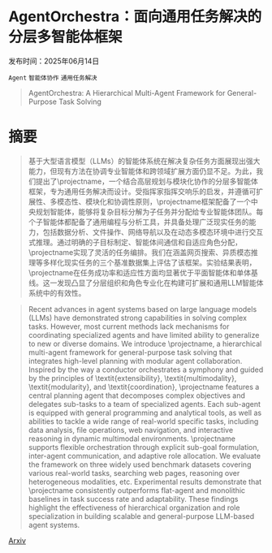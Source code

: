 # AgentOrchestra：面向通用任务解决的分层多智能体框架

发布时间：2025年06月14日

`Agent` `智能体协作` `通用任务解决`

> AgentOrchestra: A Hierarchical Multi-Agent Framework for General-Purpose Task Solving

# 摘要

> 基于大型语言模型（LLMs）的智能体系统在解决复杂任务方面展现出强大能力，但现有方法在协调专业智能体和跨领域扩展方面仍显不足。为此，我们提出了\projectname，一个结合高层规划与模块化协作的分层多智能体框架，专为通用任务解决而设计。受指挥家指挥交响乐的启发，并遵循可扩展性、多模态性、模块化和协调性原则，\projectname框架配备了一个中央规划智能体，能够将复杂目标分解为子任务并分配给专业智能体团队。每个子智能体都配备了通用编程与分析工具，并具备处理广泛现实任务的能力，包括数据分析、文件操作、网络导航以及在动态多模态环境中进行交互式推理。通过明确的子目标制定、智能体间通信和自适应角色分配，\projectname实现了灵活的任务编排。我们在涵盖网页搜索、异质模态推理等多样化现实任务的三个基准数据集上评估了该框架。实验结果表明，\projectname在任务成功率和适应性方面均显著优于平面智能体和单体基线。这一发现凸显了分层组织和角色专业化在构建可扩展和通用LLM智能体系统中的有效性。

> Recent advances in agent systems based on large language models (LLMs) have demonstrated strong capabilities in solving complex tasks. However, most current methods lack mechanisms for coordinating specialized agents and have limited ability to generalize to new or diverse domains. We introduce \projectname, a hierarchical multi-agent framework for general-purpose task solving that integrates high-level planning with modular agent collaboration. Inspired by the way a conductor orchestrates a symphony and guided by the principles of \textit{extensibility}, \textit{multimodality}, \textit{modularity}, and \textit{coordination}, \projectname features a central planning agent that decomposes complex objectives and delegates sub-tasks to a team of specialized agents. Each sub-agent is equipped with general programming and analytical tools, as well as abilities to tackle a wide range of real-world specific tasks, including data analysis, file operations, web navigation, and interactive reasoning in dynamic multimodal environments. \projectname supports flexible orchestration through explicit sub-goal formulation, inter-agent communication, and adaptive role allocation. We evaluate the framework on three widely used benchmark datasets covering various real-world tasks, searching web pages, reasoning over heterogeneous modalities, etc. Experimental results demonstrate that \projectname consistently outperforms flat-agent and monolithic baselines in task success rate and adaptability. These findings highlight the effectiveness of hierarchical organization and role specialization in building scalable and general-purpose LLM-based agent systems.

[Arxiv](https://arxiv.org/abs/2506.12508)